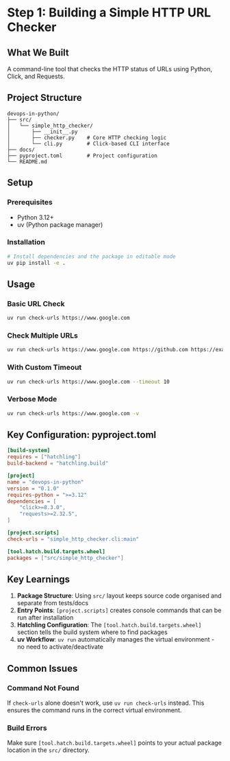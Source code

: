# Step 1: Building a Simple HTTP URL Checker

## What We Built

A command-line tool that checks the HTTP status of URLs using Python, Click, and Requests.

## Project Structure

```
devops-in-python/
├── src/
│   └── simple_http_checker/
│       ├── __init__.py
│       ├── checker.py    # Core HTTP checking logic
│       └── cli.py        # Click-based CLI interface
├── docs/
├── pyproject.toml        # Project configuration
└── README.md
```

## Setup

### Prerequisites
- Python 3.12+
- uv (Python package manager)

### Installation

```bash
# Install dependencies and the package in editable mode
uv pip install -e .
```

## Usage

### Basic URL Check
```bash
uv run check-urls https://www.google.com
```

### Check Multiple URLs
```bash
uv run check-urls https://www.google.com https://github.com https://example.com
```

### With Custom Timeout
```bash
uv run check-urls https://www.google.com --timeout 10
```

### Verbose Mode
```bash
uv run check-urls https://www.google.com -v
```

## Key Configuration: pyproject.toml

```toml
[build-system]
requires = ["hatchling"]
build-backend = "hatchling.build"

[project]
name = "devops-in-python"
version = "0.1.0"
requires-python = ">=3.12"
dependencies = [
    "click>=8.3.0",
    "requests>=2.32.5",
]

[project.scripts]
check-urls = "simple_http_checker.cli:main"

[tool.hatch.build.targets.wheel]
packages = ["src/simple_http_checker"]
```

## Key Learnings

1. **Package Structure**: Using `src/` layout keeps source code organised and separate from tests/docs
2. **Entry Points**: `[project.scripts]` creates console commands that can be run after installation
3. **Hatchling Configuration**: The `[tool.hatch.build.targets.wheel]` section tells the build system where to find packages
4. **uv Workflow**: `uv run` automatically manages the virtual environment - no need to activate/deactivate

## Common Issues

### Command Not Found
If `check-urls` alone doesn't work, use `uv run check-urls` instead. This ensures the command runs in the correct virtual environment.

### Build Errors
Make sure `[tool.hatch.build.targets.wheel]` points to your actual package location in the `src/` directory.


